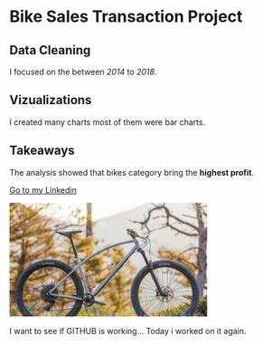 # Bike Sales Transaction Project

## Data Cleaning
I focused on the between *2014* to *2018*.

## Vizualizations
I created many charts most of them were bar charts.

## Takeaways
The analysis showed that bikes category bring the **highest profit**.


<a href="https://www.linkedin.com/in/tansu-ayaz-797bb313a/">Go to my Linkedin</a>

<img src =
"https://github.com/Tansuuuu/Bike-Sales-Project/blob/main/bikCapture.PNG" width="350" height="auto" />


I want to see if GITHUB is working...
Today i worked on it again.


